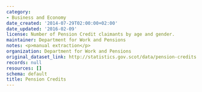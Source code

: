 ```yaml
---
category:
- Business and Economy
date_created: '2014-07-29T02:00:00+02:00'
date_updated: '2016-02-09'
license: Number of Pension Credit claimants by age and gender.
maintainer: Department for Work and Pensions
notes: <p>manual extraction</p>
organization: Department for Work and Pensions
original_dataset_link: http://statistics.gov.scot/data/pension-credits
records: null
resources: []
schema: default
title: Pension Credits
---
```

